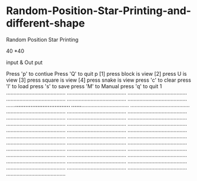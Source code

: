 # Random-Position-Star-Printing-and-different-shape
Random Position Star Printing

40 *40

input & Out put

Press 'p' to contiue
Press 'Q' to quit
p
[1] press block is view
[2] press U is view
[3] press square is view
[4] press snake is view
press 'c' to clear
press 'l' to load
press 's' to save
press 'M' to Manual
press 'q' to quit
1
........................................
........................................
........................................
........................................
........................................
........................................
......**................................
......**................................
........................................
........................................
........................................
........................................
........................................
........................................
........................................
........................................
........................................
........................................
........................................
........................................
........................................
........................................
........................................
........................................
........................................
........................................
........................................
........................................
........................................
........................................
........................................
........................................
........................................
........................................
........................................
........................................
........................................
........................................
........................................
........................................


